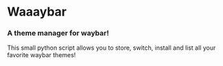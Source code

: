 # Waaaybar
### A theme manager for waybar!
This small python script allows you to store, switch, install and list all your favorite waybar themes!

